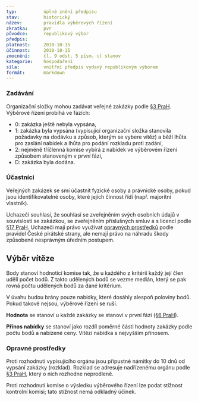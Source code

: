 ```yaml
---
typ:          úplné znění předpisu
stav:         historický
název:        pravidla výběrových řízení
zkratka:      pvr
původce:      republikový výbor
předpis:      
platnost:     2010-10-15
účinnost:     2010-10-15
zmocnění:     čl. 9 odst. 5 písm. c) stanov
kategorie:    hospodaření
síla:         vnitřní předpis vydaný republikovým výborem
formát:       markdown
---
```


### Zadávání

Organizační složky mohou zadávat veřejné zakázky podle [§3 PraH](http://sbirka.pirati.cz/predpisy/prah/2014-08-02.html). Výběrové řízení probíhá ve fázích:

* 0: zakázka ještě nebyla vypsána,
* 1: zakázka byla vypsána (vypisující organizační složka stanovila požadavky na dodávku a způsob, kterým se vybere vítěz) a běží lhůta pro zaslání nabídek a lhůta pro podání rozkladu proti zadání,
* 2: nejméně tříčlenná komise vybírá z nabídek ve výběrovém řízení způsobem stanoveným v první fázi,
* D: zakázka byla dodána.

### Účastníci

Veřejných zakázek se smí účastnit fyzické osoby a právnické osoby, pokud jsou identifikovatelné osoby, které jejich činnost řídí (např. majoritní vlastník).

Uchazeči souhlasí, že souhlasí se zveřejněním svých osobních údajů v souvislosti se zakázkou, se zveřejněním příslušných smluv a s licencí podle [§17 PraH](http://sbirka.pirati.cz/predpisy/prah/2014-08-02.html). Uchazeči mají právo využívat [opravných prostředků](http://www.pirati.cz/zakazka/start?rev=1287177388#opravne_prostredky) podle pravidel České pirátské strany, ale nemají právo na náhradu škody způsobené nesprávným úředním postupem.

## Výběr vítěze

Body stanoví hodnotící komise tak, že u každého z kritérií každý její člen udělí počet bodů. Z takto udělených bodů se vezme medián, který se pak rovná počtu udělených bodů za dané kritérium.

V úvahu budou brány pouze nabídky, které dosáhly alespoň poloviny bodů. Pokud takové nejsou, výběrové řízení se ruší.

**Hodnota** se stanoví u každé zakázky se stanoví v první fázi ([§6 PraH](http://sbirka.pirati.cz/predpisy/prah/2014-08-02.html)).

**Přínos nabídky** se stanoví jako rozdíl poměrné části hodnoty zakázky podle počtu bodů a nabízené ceny.
Vítězí nabídka s nejvyšším přínosem.

### Opravné prostředky
Proti rozhodnutí vypisujícího orgánu jsou přípustné námitky do 10 dnů od vypsání zakázky (rozklad). Rozklad se adresuje nadřízenému orgánu podle [§3 PraH](http://sbirka.pirati.cz/predpisy/prah/2014-08-02.html), který o nich rozhodne neprodleně.

Proti rozhodnutí komise o výsledku výběrového řízení lze podat stížnost kontrolní komisi; tato stížnost nemá odkladný účinek.
